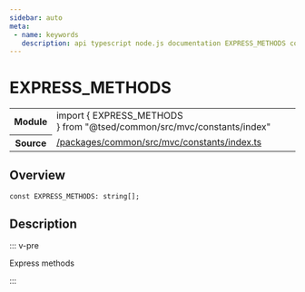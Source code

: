 ```yaml
---
sidebar: auto
meta:
 - name: keywords
   description: api typescript node.js documentation EXPRESS_METHODS const
---
```

# EXPRESS_METHODS <Badge text="Constant" type="const"/>
<!-- Summary -->
<section class="symbol-info"><table class="is-full-width"><tbody><tr><th>Module</th><td><div class="lang-typescript"><span class="token keyword">import</span> { EXPRESS_METHODS }&nbsp;<span class="token keyword">from</span>&nbsp;<span class="token string">"@tsed/common/src/mvc/constants/index"</span></div></td></tr><tr><th>Source</th><td><a href="https://github.com/TypedProject/ts-express-decorators/blob/v5.2.5/packages/common/src/mvc/constants/index.ts#L0-L0">/packages/common/src/mvc/constants/index.ts</a></td></tr></tbody></table></section>

<!-- Overview -->
## Overview


<pre><code class="typescript-lang "><span class="token keyword">const</span> EXPRESS_METHODS<span class="token punctuation">:</span> <span class="token keyword">string</span><span class="token punctuation">[</span><span class="token punctuation">]</span><span class="token punctuation">;</span></code></pre>



<!-- Description -->
## Description

::: v-pre

Express methods

:::